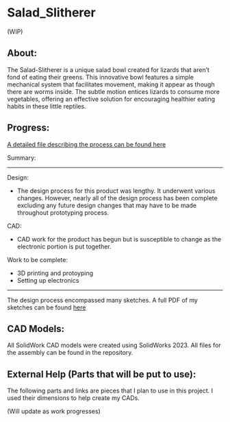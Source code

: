 # Salad_Slitherer
(WIP)

## About:
The Salad-Slitherer is a unique salad bowl created for lizards that aren’t fond of eating their greens. This innovative bowl features a simple mechanical system that facilitates movement, making it appear as though there are worms inside. The subtle motion entices lizards to consume more vegetables, offering an effective solution for encouraging healthier eating habits in these little reptiles.

## Progress:
 [A detailed file describing the process can be found here](Progress.md)

 Summary:
_________________

 Design: 
 - The design process for this product was lengthy. It underwent various changes. However, nearly all of the design process has been complete excluding any future design changes that may have to be made throughout prototyping process.

CAD:
- CAD work for the product has begun but is susceptible to change as the electronic portion is put together.

Work to be complete:
- 3D printing and protoyping
- Setting up electronics

____________________

The design process encompassed many sketches. A full PDF of my sketches can be found [here](Salad_Slitherer_Sketches.pdf)

## CAD Models:
All SolidWork CAD models were created using SolidWorks 2023. All files for the assembly can be found in the repository.

## External Help (Parts that will be put to use):

The following parts and links are pieces that I plan to use in this project. I used their dimensions to help create my CADs.

(Will update as work progresses)

